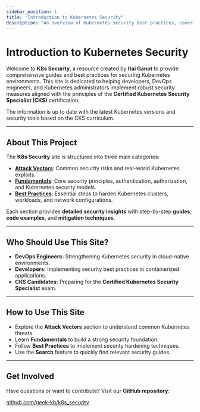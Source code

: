 ```yaml
---
sidebar_position: 1
title: "Introduction to Kubernetes Security"
description: "An overview of Kubernetes security best practices, covering attack vectors, security fundamentals, and cluster hardening."
---
```


# Introduction to Kubernetes Security

Welcome to **K8s Security**, a resource created by **Itai Ganot** to provide comprehensive guides and best practices for securing Kubernetes environments. This site is dedicated to helping developers, DevOps engineers, and Kubernetes administrators implement robust security measures aligned with the principles of the **Certified Kubernetes Security Specialist (CKS)** certification.

The information is up to date with the latest Kubernetes versions and security tools based on the CKS curriculum.

---

## About This Project

The **K8s Security** site is structured into three main categories:

- **[Attack Vectors](/docs/attack_vectors/intro)**: Common security risks and real-world Kubernetes exploits.
- **[Fundamentals](/docs/fundamentals/intro)**: Core security principles, authentication, authorization, and Kubernetes security models.
- **[Best Practices](/docs/best_practices/intro)**: Essential steps to harden Kubernetes clusters, workloads, and network configurations.

Each section provides **detailed security insights** with step-by-step **guides**, **code examples**, and **mitigation techniques**.

---

## Who Should Use This Site?

- **DevOps Engineers:** Strengthening Kubernetes security in cloud-native environments.
- **Developers:** Implementing security best practices in containerized applications.
- **CKS Candidates:** Preparing for the **Certified Kubernetes Security Specialist** exam.

---

## How to Use This Site

- Explore the **Attack Vectors** section to understand common Kubernetes threats.
- Learn **Fundamentals** to build a strong security foundation.
- Follow **Best Practices** to implement security hardening techniques.
- Use the **Search** feature to quickly find relevant security guides.

---

## Get Involved

Have questions or want to contribute? Visit our **GitHub repository**:

[github.com/geek-kb/k8s_security](https://github.com/geek-kb/k8s_security)
